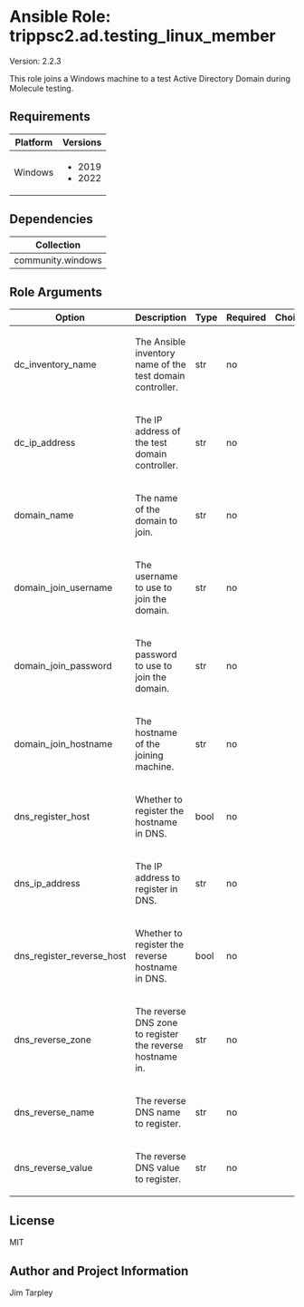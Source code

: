 <!-- BEGIN_ANSIBLE_DOCS -->

# Ansible Role: trippsc2.ad.testing_linux_member
Version: 2.2.3

This role joins a Windows machine to a test Active Directory Domain during Molecule testing.

## Requirements

| Platform | Versions |
| -------- | -------- |
| Windows | <ul><li>2019</li><li>2022</li></ul> |

## Dependencies

| Collection |
| ---------- |
| community.windows |

## Role Arguments
|Option|Description|Type|Required|Choices|Default|
|---|---|---|---|---|---|
| dc_inventory_name | <p>The Ansible inventory name of the test domain controller.</p> | str | no |  | dc |
| dc_ip_address | <p>The IP address of the test domain controller.</p> | str | no |  | {{ hostvars[dc_inventory_name].ansible_host }} |
| domain_name | <p>The name of the domain to join.</p> | str | no |  | test.loc |
| domain_join_username | <p>The username to use to join the domain.</p> | str | no |  | vagrant |
| domain_join_password | <p>The password to use to join the domain.</p> | str | no |  | vagrant |
| domain_join_hostname | <p>The hostname of the joining machine.</p> | str | no |  | {{ inventory_hostname }} |
| dns_register_host | <p>Whether to register the hostname in DNS.</p> | bool | no |  | true |
| dns_ip_address | <p>The IP address to register in DNS.</p> | str | no |  | {{ ansible_host }} |
| dns_register_reverse_host | <p>Whether to register the reverse hostname in DNS.</p> | bool | no |  | true |
| dns_reverse_zone | <p>The reverse DNS zone to register the reverse hostname in.</p> | str | no |  | {{ (dns_ip_address | split('.'))[2] }}.{{ (dns_ip_address | split('.'))[1] }}.{{ (dns_ip_address | split('.'))[0] }}.in-addr.arpa |
| dns_reverse_name | <p>The reverse DNS name to register.</p> | str | no |  | {{ (dns_ip_address | split('.'))[3] }} |
| dns_reverse_value | <p>The reverse DNS value to register.</p> | str | no |  | {{ inventory_hostname }}.{{ domain_name }} |


## License
MIT

## Author and Project Information
Jim Tarpley
<!-- END_ANSIBLE_DOCS -->
